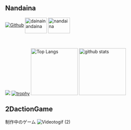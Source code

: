 ## Nandaina
[![Github](https://img.shields.io/badge/--FFFFFF?style=social&logo=github&label=Follow%20nakaji-nandaina)](https://github.com/nakaji-nandaina) 
<a href="https://twitter.com/dainainandaina" target="blank"><img align="center" src="https://raw.githubusercontent.com/rahuldkjain/github-profile-readme-generator/master/src/images/icons/Social/twitter.svg" alt="dainainandaina" height="50" width="70" /></a>
<a href="https://atcoder.jp/users/nandaina" target="blank"><img align="center" src="https://img.atcoder.jp/assets/top/img/logo_bk.svg" alt="nandaina" height="50" width="70"/></a> 
<br><br><br>


![](https://github-profile-summary-cards.vercel.app/api/cards/profile-details?username=nakaji-nandaina&theme=2077)
[![trophy](https://github-profile-trophy.vercel.app/?username=xxxxxxxxxx&theme=onedark)](https://github-profile-trophy.vercel.app/?username=nakaji-nandaina&theme=tokyonight)
<img alt="Top Langs" height="150px" src="https://github-readme-stats.vercel.app/api/top-langs/?username=nakaji-nandaina&layout=compact&count_private=true&show_icons=true&theme=tokyonight" />
<img alt="github stats" height="150px" src="https://github-readme-stats.vercel.app/api?username=nakaji-nandaina&count_private=true&show_icons=true&show_icons=true&theme=tokyonight" />

## 2DactionGame
制作中のゲーム
![Videotogif (2)](https://github.com/nakaji-nandaina/Unity2DActionGame/assets/65334953/f1b9c769-9cc9-4b8a-9dda-12b78d303c15)

